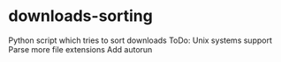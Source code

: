 # downloads-sorting
 Python script which tries to sort downloads
 ToDo:
	Unix systems support
	Parse more file extensions
	Add autorun